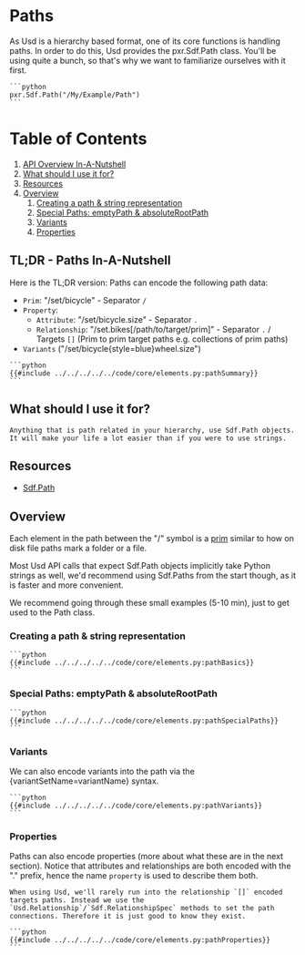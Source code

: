 # Paths
As Usd is a hierarchy based format, one of its core functions is handling paths.
In order to do this, Usd provides the pxr.Sdf.Path class. You'll be using quite a bunch, so that's why we want to familiarize ourselves with it first.

~~~admonish info title=""
```python
pxr.Sdf.Path("/My/Example/Path")
```
~~~

# Table of Contents
1. [API Overview In-A-Nutshell](#summary)
2. [What should I use it for?](#usage)
3. [Resources](#resources)
4. [Overview](#overview)
    1. [Creating a path & string representation](#pathBasics)
    2. [Special Paths: emptyPath & absoluteRootPath](#pathSpecialPaths)
    3. [Variants ](#pathVariants)
    4. [Properties](#pathProperties)

## TL;DR - Paths In-A-Nutshell <a name="summary"></a>
Here is the TL;DR version:
Paths can encode the following path data:
- `Prim`: "/set/bicycle" - Separator `/`
- `Property`:
    - `Attribute`: "/set/bicycle.size"  - Separator `.`
    - `Relationship`: "/set.bikes[/path/to/target/prim]"  - Separator `.` / Targets `[]`  (Prim to prim target paths e.g. collections of prim paths)
- `Variants` ("/set/bicycle{style=blue}wheel.size")

~~~admonish info title=""
```python
{{#include ../../../../../code/core/elements.py:pathSummary}}
```
~~~

## What should I use it for? <a name="usage"></a>
~~~admonish tip
Anything that is path related in your hierarchy, use Sdf.Path objects. It will make your life a lot easier than if you were to use strings.
~~~

## Resources <a name="resources"></a>
- [Sdf.Path](https://openusd.org/release/api/class_sdf_path.html#sec_SdfPath_Overview)

## Overview <a name="overview"></a>
Each element in the path between the "/" symbol is a [prim](https://openusd.org/release/glossary.html#usdglossary-prim) similar to how on disk file paths mark a folder or a file.

Most Usd API calls that expect Sdf.Path objects implicitly take Python strings as well, we'd recommend using Sdf.Paths from the start though, as it is faster and more convenient.

We recommend going through these small examples (5-10 min), just to get used to the Path class.

### Creating a path & string representation <a name="pathBasics"></a>

~~~admonish info title=""
```python
{{#include ../../../../../code/core/elements.py:pathBasics}}
```
~~~

### Special Paths: emptyPath & absoluteRootPath <a name="pathSpecialPaths"></a>

~~~admonish info title=""
```python
{{#include ../../../../../code/core/elements.py:pathSpecialPaths}}
```
~~~

### Variants <a name="pathVariants"></a>
We can also encode variants into the path via the {variantSetName=variantName} syntax.

~~~admonish info title=""
```python
{{#include ../../../../../code/core/elements.py:pathVariants}}
```
~~~

### Properties <a name="pathProperties"></a>
Paths can also encode properties (more about what these are in the next section).
Notice that attributes and relationships are both encoded with the "." prefix, hence the name `property` is used to describe them both.

~~~admonish tip
When using Usd, we'll rarely run into the relationship `[]` encoded targets paths. Instead we use the `Usd.Relationship`/`Sdf.RelationshipSpec` methods to set the path connections. Therefore it is just good to know they exist.
~~~

~~~admonish info title=""
```python
{{#include ../../../../../code/core/elements.py:pathProperties}}
```
~~~

